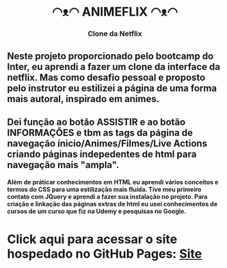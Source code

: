 <h1 align="center">◠ᴥ◠  ANIMEFLIX  ◠ᴥ◠</h1>

<h3 align="center">Clone da Netflix</h3>

## Neste projeto proporcionado pelo bootcamp do Inter, eu aprendi a fazer um clone da interface da netflix. Mas como desafio pessoal e proposto pelo instrutor eu estilizei a página de uma forma mais autoral, inspirado em animes.

## Dei função ao botão ASSISTIR e ao botão INFORMAÇÕES e tbm as tags da página de navegação ínicio/Animes/Filmes/Live Actions criando páginas indepedentes de html para navegação mais "ampla".

#### Além de práticar conhecimentos em HTML eu aprendi vários conceitos e termos do CSS para uma estilização mais fluída. Tive meu primeiro contato com JQuery e aprendi a fazer sua instalação no projeto. Para criação e linkação das páginas extras de html eu usei conhecimentos de cursos de um curso que fiz na Udemy e pesquisas no Google.

<h1>Click aqui para acessar o site hospedado no GitHub Pages: <a href="https://kadu1811.github.io/NetflixClone">Site</a></h1>
